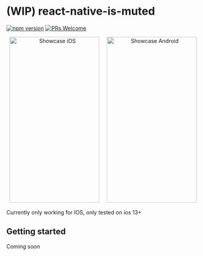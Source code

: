 # (WIP) react-native-is-muted
[![npm version](https://img.shields.io/npm/v/react-native-is-muted.svg)](https://www.npmjs.com/package/react-native-is-muted)
[![PRs Welcome](https://img.shields.io/badge/PRs-welcome-brightgreen.svg)](http://makeapullrequest.com)

<p align="center"><img src="https://github.com/nylsoo/react-native-is-muted/blob/master/isMutedExample.ios.gif?raw=true" alt="Showcase iOS" width="234" height="433">&nbsp;&nbsp;&nbsp;&nbsp;&nbsp;<img src="https://github.com/nylsoo/react-native-is-muted/blob/master/isMutedExample.ios.gif?raw=true" alt="Showcase Android" width="234" height="433"></p>

Currently only working for IOS, only tested on ios 13+

## Getting started

Coming soon